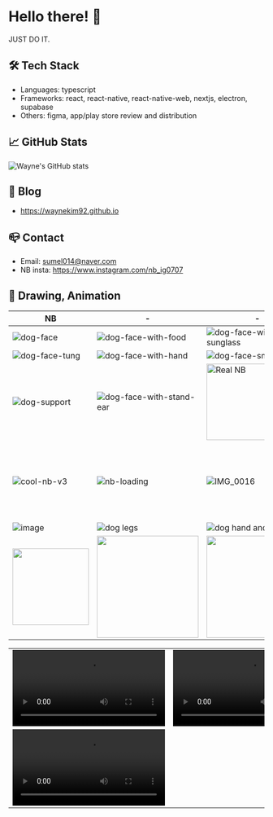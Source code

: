 # Hello there! 👋
JUST DO IT.

## 🛠️ Tech Stack

- Languages: typescript
- Frameworks: react, react-native, react-native-web, nextjs, electron, supabase
- Others: figma, app/play store review and distribution

## 📈 GitHub Stats
![Wayne's GitHub stats](https://github-readme-stats.vercel.app/api?username=WayneKim92&show_icons=true&theme=radical)

## 📝 Blog
- https://waynekim92.github.io

## 📪 Contact
- Email: sumel014@naver.com
- NB insta: https://www.instagram.com/nb_ig0707

## 🎨 Drawing, Animation

| NB | - | - | - |
|---------|---------|---------|---------|
| ![dog-face](https://github.com/WayneKim92/WayneKim92/assets/75321423/0f039b4a-d174-46e5-99c4-4045c7810946) | ![dog-face-with-food](https://github.com/WayneKim92/WayneKim92/assets/75321423/38ea629c-029b-43f0-87ef-c3f1f67c1ea8) | ![dog-face-with-sunglass](https://github.com/WayneKim92/WayneKim92/assets/75321423/c7b674cc-e1a3-4025-84a8-cdbd793987d0) | ![dog-face-with-crown](https://github.com/WayneKim92/WayneKim92/assets/75321423/7d47dd5b-c605-4fec-b594-f7d78bc66fe9) | ![dog-face-with-stand-ear](https://github.com/WayneKim92/WayneKim92/assets/75321423/38ee56da-14fd-416c-a46f-e177c02fadd3) |
| ![dog-face-tung](https://github.com/WayneKim92/WayneKim92/assets/75321423/731d86eb-e322-4f38-a2ea-63a69b68b71d) | ![dog-face-with-hand](https://github.com/WayneKim92/WayneKim92/assets/75321423/63ad22be-3b46-4f34-9f48-27ea091cf3f5) | ![dog-face-smile](https://github.com/WayneKim92/WayneKim92/assets/75321423/5a7e52cb-93c3-44be-b0a6-97ab551bc741) | ![dog-face-real-happy](https://github.com/WayneKim92/WayneKim92/assets/75321423/f75ca3b4-4b39-4ae4-bf60-1ea17f14fea5)
| ![dog-support](https://github.com/WayneKim92/WayneKim92/assets/75321423/5cccac1f-412f-4e35-b166-fc65fd509bda) | ![dog-face-with-stand-ear](https://github.com/WayneKim92/WayneKim92/assets/75321423/6103262c-093a-4406-801b-5618d89a2069) | <img src="https://github.com/WayneKim92/WayneKim92/assets/75321423/7af89392-ec4b-47a1-8d5a-0e0476c63a1b" alt="Real NB" height="150" /> | ![cool-nb-v2](https://github.com/WayneKim92/WayneKim92/assets/75321423/29343ad1-8a3e-40af-b31d-af94e1c12fbc)
|![cool-nb-v3](https://github.com/WayneKim92/WayneKim92/assets/75321423/ec2fe2f1-1eff-4946-92cd-e07953ba10e3) | ![nb-loading](https://github.com/WayneKim92/WayneKim92/assets/75321423/5c2832cf-0ad3-4d28-99fb-1e4cae5705e1) | ![IMG_0016](https://github.com/WayneKim92/WayneKim92/assets/75321423/4a189a70-0cac-412c-91b5-cbb613186a57) | <img src="https://github.com/user-attachments/assets/cab21779-9bc0-4e9a-8119-8290a25f3bbd" width="150" />
|  ![image](https://github.com/user-attachments/assets/13fa6da0-ce23-4b57-9717-071b0df9088c) |  ![dog legs](https://github.com/user-attachments/assets/52f122d0-e347-4624-be4c-ed7e8529fbd0) | ![dog hand and head](https://github.com/user-attachments/assets/5fd10d70-21a9-4106-95bf-c6e5c4c7947c) |![run-skeleton](https://github.com/user-attachments/assets/9b83245e-e166-4ce0-b02f-e1286ce712c0) |
| <img src="https://github.com/user-attachments/assets/254844c6-9c5c-480f-b265-a7d12e4585d1" width="150" /> | <img src="https://github.com/user-attachments/assets/6a8872df-6c82-49c2-ae34-49ab840f49a8" width="200" /> |  <img src="https://github.com/user-attachments/assets/a81dbac9-aeaf-4e7e-ba02-d44c14a6d1a7" width="200" /> | <img src="https://github.com/user-attachments/assets/e7a5759a-e809-4960-ad9a-9a511801e8d9" width="200" /> | 
 
<table>
  <tr>
    <td>
      <video src="https://github.com/WayneKim92/WayneKim92/assets/75321423/47d4f0f8-9344-41e5-a27c-0e3c0b8aeb62" alt="0~2100" />
    </td>
    <td>
        <video src="https://github.com/user-attachments/assets/e5dce43e-1b51-4115-b600-c8c939425199" alt="ㄱ~ㅎ" />
    </td>
  </tr>
  <tr>
    <td>
      <video src="https://github.com/user-attachments/assets/4bb15f3b-02eb-4044-861b-ac902d87b9db" alt="first nb rigging" />

    </td>
    <td>
    </td>
  </tr>
</table>
